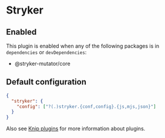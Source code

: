 # Stryker

## Enabled

This plugin is enabled when any of the following packages is in `dependencies` or `devDependencies`:

- @stryker-mutator/core

## Default configuration

```json
{
  "stryker": {
    "config": ["?(.)stryker.{conf,config}.{js,mjs,json}"]
  }
}
```

Also see [Knip plugins](https://github.com/webpro/knip/blob/next/README.md#plugins) for more information about plugins.
